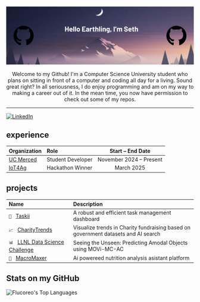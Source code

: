 ![Seth's Banner Image](./images/Github%20Banner.png)


<div align="center">
  Welcome to my Github! I'm a Computer Science University student who plans on sitting in front of a computer and coding all day for a living. Sound great right? In all seriousness, I do enjoy programming and am on my way to making a career out of it. In the mean time, you now have permission to check out some of my repos.
</div>

***

[![LinkedIn](https://img.shields.io/badge/LinkedIn-Profile-blue?logo=linkedin&logoColor=white)](https://www.linkedin.com/in/sethflucas/)

## experience
| Organization                                                    | Role                     | Start – End Date        |
|:----------------------------------------------------------------|:-------------------------|:-----------------------:|
| [UC Merced](https://www.ucmerced.edu)                           | Student Developer        | November 2024 – Present |
| [IoT4Ag](https://iot4ag-hackathon-2025.github.io/)              | Hackathon Winner         | March 2025              |


## projects
| Name                                                                                    | Description                                                                        |
|:----------------------------------------------------------------------------------------|:-----------------------------------------------------------------------------------|
| `📝` &nbsp;&nbsp;[Taskii]([link](https://github.com/Flucoreo/Taskii))                   | A robust and efficient task management dashboard                                   |
| `📈` &nbsp;&nbsp;[CharityTrends]([link](https://github.com/Flucoreo/CharityTrends))     | Visualize trends in Charity fundraising based on government datasets and AI search |
| `📊` &nbsp;&nbsp;[LLNL Data Science Challenge]([link](https://github.com/Flucoreo/LLNL-DSC-2025-Team-4))     | Seeing the Unseen: Predicting Amodal Objects using MOVi-MC-AC |
| `🌱` &nbsp;&nbsp;[MacroMaxer]([link](https://macromaxer.com))     | Ai powereed nutrition analysis asistant platform |


## Stats on my GitHub
<!-- https://gh-stats-gen.vercel.app/ -->
![Flucoreo's Top Languages](https://github-readme-stats.vercel.app/api/top-langs/?username=Flucoreo&theme=tokyonight&show_icons=true&hide_border=true&layout=compact)



